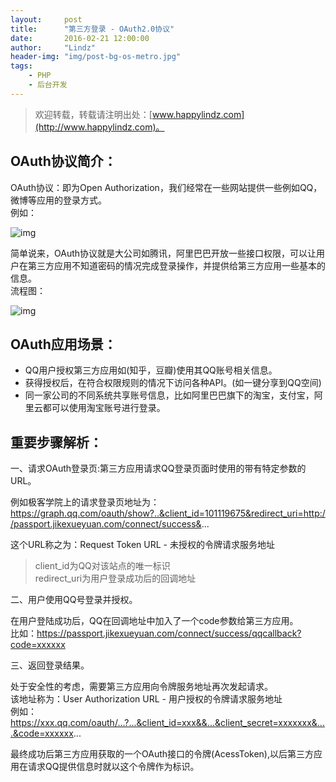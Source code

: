```yaml
---
layout:     post
title:      "第三方登录 - OAuth2.0协议"
date:       2016-02-21 12:00:00
author:     "Lindz"
header-img: "img/post-bg-os-metro.jpg"
tags:
    - PHP
    - 后台开发
---
```


> 欢迎转载，转载请注明出处：[www.happylindz.com](http://www.happylindz.com)。

## OAuth协议简介：

OAuth协议：即为Open Authorization，我们经常在一些网站提供一些例如QQ，微博等应用的登录方式。  
例如：

![img](/img/assets/2016-02-21-oauth/1.png)

简单说来，OAuth协议就是大公司如腾讯，阿里巴巴开放一些接口权限，可以让用户在第三方应用不知道密码的情况完成登录操作，并提供给第三方应用一些基本的信息。  
流程图：  

![img](/img/assets/2016-02-21-oauth/2.png)

## OAuth应用场景：

* QQ用户授权第三方应用如(知乎，豆瓣)使用其QQ账号相关信息。
* 获得授权后，在符合权限规则的情况下访问各种API。(如一键分享到QQ空间)
* 同一家公司的不同系统共享账号信息，比如阿里巴巴旗下的淘宝，支付宝，阿里云都可以使用淘宝账号进行登录。

## 重要步骤解析：

一、请求OAuth登录页:第三方应用请求QQ登录页面时使用的带有特定参数的URL。   
 
例如极客学院上的请求登录页地址为：https://graph.qq.com/oauth/show?..&client_id=101119675&redirect_uri=http://passport.jikexueyuan.com/connect/success&...

这个URL称之为：Request Token URL - 未授权的令牌请求服务地址
  
>client_id为QQ对该站点的唯一标识  
>redirect_uri为用户登录成功后的回调地址  

二、用户使用QQ号登录并授权。

在用户登陆成功后，QQ在回调地址中加入了一个code参数给第三方应用。  
比如：https://passport.jikexueyuan.com/connect/success/qqcallback?code=xxxxxx

三、返回登录结果。

处于安全性的考虑，需要第三方应用向令牌服务地址再次发起请求。  
该地址称为：User Authorization URL - 用户授权的令牌请求服务地址  
例如：https://xxx.qq.com/oauth/...?...&client_id=xxx&&...&client_secret=xxxxxxx&....&code=xxxxxx...

最终成功后第三方应用获取的一个OAuth接口的令牌(AcessToken),以后第三方应用在请求QQ提供信息时就以这个令牌作为标识。